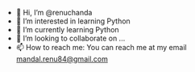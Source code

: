 - 👋 Hi, I’m @renuchanda
- 👀 I’m interested in learning Python
- 🌱 I’m currently learning Python
- 💞️ I’m looking to collaborate on ...
- 📫 How to reach me: You can reach me at my email mandal.renu84@gmail.com

<!---
renuchanda/renuchanda is a ✨ special ✨ repository because its `README.md` (this file) appears on your GitHub profile.
You can click the Preview link to take a look at your changes.
--->
